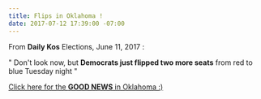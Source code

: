 ```yaml
---
title: Flips in Oklahoma !
date: 2017-07-12 17:39:00 -07:00
---
```


From **Daily Kos** Elections, June 11, 2017 :

" Don't look now, but **Democrats just flipped two more seats** from red to blue Tuesday night "

[Click here for the **GOOD NEWS** in Oklahoma :)](https://www.dailykos.com/stories/2017/7/11/1679869/-Don-t-look-now-but-Democrats-just-flipped-two-more-seats-from-red-to-blue-tonight?detail=emaildkre)
